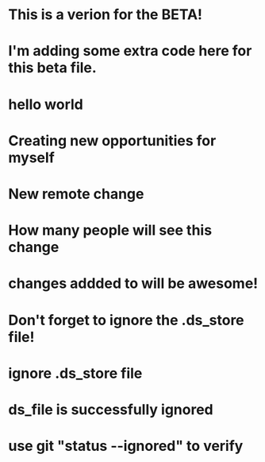 # This is a verion for the BETA!

# I'm adding some extra code here for this beta file.

# hello world
# Creating new opportunities for myself

# New remote change

# How many people will see this change

# changes addded to will be awesome!

# Don't forget to ignore the .ds_store file!

# ignore .ds_store file

# ds_file is successfully ignored

# use git "status --ignored" to verify 
